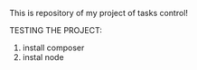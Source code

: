 This is repository of my project of tasks control! 

TESTING THE PROJECT:
1) install composer
2) instal node
